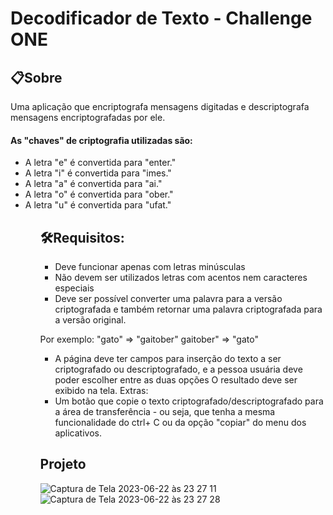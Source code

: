 # Decodificador de Texto - Challenge ONE
## 📋Sobre
<p>Uma aplicação que encriptografa mensagens digitadas e descriptografa mensagens encriptografadas por ele.</p>

<h4>As "chaves" de criptografia utilizadas são:</h4>
<ul>
<li>A letra "e" é convertida para "enter."</li>
<li>A letra "i" é convertida para "imes."</li>
<li>A letra "a" é convertida para "ai."</li>
<li>
A letra "o" é convertida para "ober."</li>
<li>
A letra "u" é convertida para "ufat."</li>
<ul>

## 🛠Requisitos:

 - Deve funcionar apenas com letras minúsculas
 - Não devem ser utilizados letras com acentos nem caracteres especiais
 - Deve ser possível converter uma palavra para a versão criptografada e também retornar uma palavra criptografada para a versão original.

Por exemplo: "gato" => "gaitober" gaitober" => "gato"

 - A página deve ter campos para inserção do texto a ser criptografado ou descriptografado, e a pessoa usuária deve poder escolher entre as duas opções O resultado deve ser exibido na tela. Extras:
- Um botão que copie o texto criptografado/descriptografado para a área de transferência - ou seja, que tenha a mesma funcionalidade do ctrl+ C ou da opção "copiar" do menu dos aplicativos.

## Projeto
![Captura de Tela 2023-06-22 às 23 27 11](https://github.com/shamara-priscila/shamara-priscila.github.io/assets/132709029/59041d37-51ac-4526-b352-ff31ee9d89de)
![Captura de Tela 2023-06-22 às 23 27 28](https://github.com/shamara-priscila/shamara-priscila.github.io/assets/132709029/fe7e8595-d9b2-400a-ab65-3b45984dc960)



